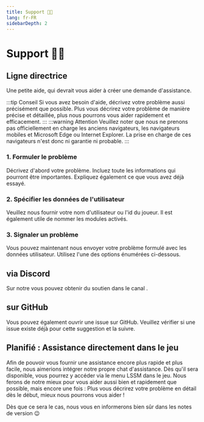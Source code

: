 ```yaml
---
title: Support 👨‍💻
lang: fr-FR
sidebarDepth: 2
---
```


# Support 👨‍💻

## Ligne directrice
Une petite aide, qui devrait vous aider à créer une demande d'assistance.

:::tip Conseil
Si vous avez besoin d'aide, décrivez votre problème aussi précisément que possible. Plus vous décrirez votre problème de manière précise et détaillée, plus nous pourrons vous aider rapidement et efficacement.
:::
:::warning Attention
Veuillez noter que nous ne prenons pas officiellement en charge les anciens navigateurs, les navigateurs mobiles et Microsoft Edge ou Internet Explorer. La prise en charge de ces navigateurs n'est donc ni garantie ni probable.
:::

### 1. Formuler le problème
Décrivez d'abord votre problème. Incluez toute les informations qui pourront être importantes. Expliquez également ce que vous avez déjà essayé.

### 2. Spécifier les données de l'utilisateur
Veuillez nous fournir votre nom d'utilisateur ou l'id du joueur. Il est également utile de nommer les modules activés.

### 3. Signaler un problème
Vous pouvez maintenant nous envoyer votre problème formulé avec les données utilisateur. Utilisez l'une des options énumérées ci-dessous.

## via Discord
Sur notre <discord/> vous pouvez obtenir du soutien dans le canal <discord-channel channel="lssm-help"/>.

## sur GitHub
Vous pouvez également ouvrir une issue sur <a :href="$theme.variables.github + '/issues'" target="_blank">GitHub</a>. Veuillez vérifier si une issue existe déjà pour cette suggestion et la suivre.

## Planifié : Assistance directement dans le jeu
Afin de pouvoir vous fournir une assistance encore plus rapide et plus facile, nous aimerions intégrer notre propre chat d'assistance. Dès qu'il sera disponible, vous pourrez y accéder via le menu LSSM dans le jeu. Nous ferons de notre mieux pour vous aider aussi bien et rapidement que possible, mais encore une fois : Plus vous décrirez votre problème en détail dès le début, mieux nous pourrons vous aider !

Dès que ce sera le cas, nous vous en informerons bien sûr dans les notes de version :wink:
